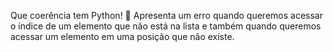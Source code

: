 Que coerência tem Python! :clap: Apresenta um erro quando queremos acessar o índice de um elemento que não está na lista e também quando queremos acessar um elemento em uma posição que não existe.